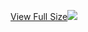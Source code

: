 [View Full Size](https://raw.githubusercontent.com/mingfang/terraform-k8s-modules/master/modules/modules/generic-statefulset-service/diagram.svg?sanitize=true)<img src="diagram.svg"/>
